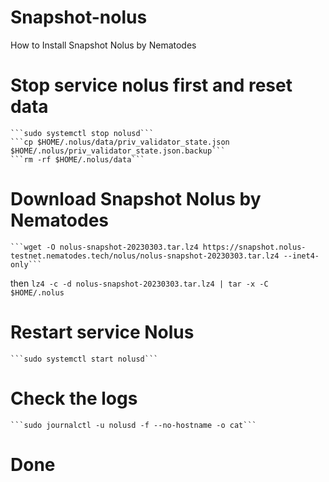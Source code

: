 # Snapshot-nolus

How to Install Snapshot Nolus by Nematodes

# Stop service nolus first and reset data
    ```sudo systemctl stop nolusd```
    ```cp $HOME/.nolus/data/priv_validator_state.json $HOME/.nolus/priv_validator_state.json.backup```
    ```rm -rf $HOME/.nolus/data```
    
# Download Snapshot Nolus by Nematodes
    ```wget -O nolus-snapshot-20230303.tar.lz4 https://snapshot.nolus-testnet.nematodes.tech/nolus/nolus-snapshot-20230303.tar.lz4 --inet4-only```
  then
    ```lz4 -c -d nolus-snapshot-20230303.tar.lz4 | tar -x -C $HOME/.nolus```
  
# Restart service Nolus
    ```sudo systemctl start nolusd```
  
# Check the logs
    ```sudo journalctl -u nolusd -f --no-hostname -o cat```
    
# Done
